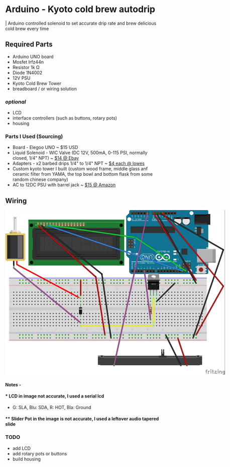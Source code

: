 # Arduino - Kyoto cold brew autodrip
| Arduino controlled solenoid to set accurate drip rate and brew delicious cold brew every time

## Required Parts
- Arduino UNO board
- Mosfet Irfz44n
- Resistor 1k Ω
- Diode 1N4002
- 12V PSU
- Kyoto Cold Brew Tower
- breadboard / or wiring solution 
### *optional*
- LCD
- interface controllers (such as buttons, rotary pots)
- housing

### Parts I Used (Sourcing)
- Board - Elegoo UNO ~ $15 USD
- Liquid Solenoid - WIC Valve (DC 12V, 500mA,  0-115 PSI, normally closed, 1/4" NPT) ~ [$14 @ Ebay](https://www.ebay.com/itm/111122910537)
- Adapters - x2 barbed drips 1/4" to 1/4" NPT ~ [$4 each @ lowes](https://www.lowes.com/pd/B-K-1-4-in-Barbed-Barb-x-MIP-Adapter-Fitting/1000504923)
- Custom kyoto tower I built (custom wood frame, middle glass anf ceramic filter from YAMA, the top bowl and bottom flask from some random chinese company)
- AC to 12DC PSU with barrel jack ~ [$15 @ Amazon](https://www.amazon.com/Chanzon-Switching-Adapter-100-240V-Transformer/dp/B07HNL5D56/ref=sr_1_4?keywords=12v+dc+power+supply+arduino&qid=1638213271&qsid=140-7632413-2814216&sr=8-4&sres=B00FEOB4EI%2CB07HNL5D56%2CB07N2FN18R%2CB08FX4DYK6%2CB00HJ6AE72%2CB01MQGMOKI%2CB077PW5JC3%2CB00Q2E5IXW%2CB07NKZCWT1%2CB074BRR5YN%2CB07C75RT38%2CB078RY6YY3%2CB0852HX9HV%2CB078RXZM4C%2CB01AZLA9XQ%2CB06Y1LF8T5&srpt=CHARGING_ADAPTER)

## Wiring
<img src="./wiring.jpg" style="max-width: 700px !important; width: 100vw;" />

#### Notes -
#### * LCD in  image not accurate, I used a serial lcd
 - G: SLA, Blu: SDA, R: HOT, Bla: Ground
#### ** Slider Pot in the image is not accurate, I used a leftover audio tapered slide

### TODO
- add LCD
- add rotary pots or buttons
- build housing


